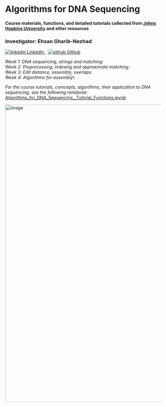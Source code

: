 # Algorithms for DNA Sequencing
#### Course materials, functions, and detailed tutorials collected from [Johns Hopkins University](https://www.coursera.org/learn/dna-sequencing/home/welcome) and other resources 

###  Investigator: Ehsan Gharib-Nezhad

  <p>
  <a href="https://www.linkedin.com/in/ehsan-gharib-nezhad/" rel="nofollow noreferrer">
    <img src="https://i.stack.imgur.com/gVE0j.png" alt="linkedin"> LinkedIn
  </a> &nbsp; 
  <a href="https://github.com/EhsanGharibNezhad/" rel="nofollow noreferrer">
    <img src="https://i.stack.imgur.com/tskMh.png" alt="github"> Github
  </a>
</p>


*Week 1: DNA sequencing, strings and matching:*\
*Week 2: Preprocessing, indexing and approximate matching:*\
*Week 3: Edit distance, assembly, overlaps*\
*Week 4: Algorithms for assembly*\


*For the course tutorials, comcepts, algorithms, their application to DNA sequencing, see the following notebook:*\
[Algorithms_for_DNA_Sequencing__Tutorial_Functions.ipynb](notebooks/Algorithms_for_DNA_Sequencing__Tutorial_Functions.ipynb)<br />


<img width="960" alt="image" src="https://user-images.githubusercontent.com/22139918/156111516-98d5f6b0-7ae9-4678-903e-87349b3d45c9.png">
